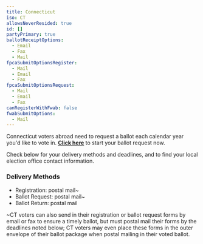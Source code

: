 ```yaml
---
title: Connecticut
iso: CT
allowsNeverResided: true
id: []
partyPrimary: true
ballotReceiptOptions:
  - Email
  - Fax
  - Mail
fpcaSubmitOptionsRegister:
  - Mail
  - Email
  - Fax
fpcaSubmitOptionsRequest:
  - Mail
  - Email
  - Fax
canRegisterWithFwab: false
fwabSubmitOptions:
  - Mail
---
```

Connecticut voters abroad need to request a ballot each calendar year you'd like to vote in. [**Click here**](https://www.votefromabroad.org) to start your ballot request now.

Check below for your delivery methods and deadlines, and to find your local election office contact information.

### Delivery Methods

* Registration: postal mail~
* Ballot Request: postal mail~
* Ballot Return: postal mail

~CT voters can also send in their registration or ballot request forms by email or fax to ensure a timely ballot, but must postal mail their forms by the deadlines noted below; CT voters may even place these forms in the outer envelope of their ballot package when postal mailing in their voted ballot.
